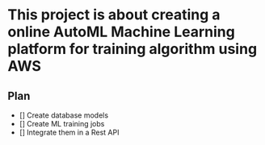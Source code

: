 # This project is about creating a online AutoML Machine Learning platform for training algorithm using AWS

## Plan
- [] Create database models
- [] Create ML training jobs
- [] Integrate them in a Rest API